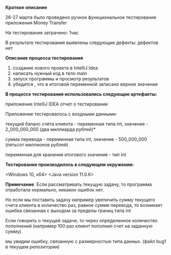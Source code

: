 **Краткое описание**

26-27 марта было проведено ручное функциональное тестирование приложения Money Transfer

На тестирование затрачено: 1час

В результате тестирования выявлены следующие дефекты:
дефектов нет

**Описание процесса тестирования**
1. создание нового проекта в  IntelliJ Idea
2. написать нужный код в тело main
3. запуск программы и просмотр результатов
4. убедится , что в итоговой переменной записано верное значение

 
 **В процессе тестирования использовались следующие артефакты:**

приложение IntelliJ IDEA
отчет о тестировании

Приложение тестировалось c входными данными:
 
 текущий баланс счёта клиента - переменная типа int, значение - 2_000_000_000 (два миллиарда рублей)*
 
 сумма перевода - переменная типа int, значение - 500_000_000 (пятьсот миллионов рублей)
 
 переменная для хранения итогового значения - тип int

 

**Тестирование производилось в следующем окружении:**

<Windows 10, x64> <Java version 11.0.6>

**Примечание**. 
Если рассматривать текущую задачу, то программа отработала нормально,  никаких ошибок нет. 

Но если мы поставить задачу например увеличить сумму текущего счета клиента в количество раз, равное сумме перевода, то возникает ошибка связанная с выходом за пределы границ типа int
 
Если говорить о текущей задаче, то через определенное количество пополнений (например 100 раз клиент пополнил счет на заданную сумму)

мы увидим ошибку, связанную с размерностью типа данных.  (файл bug1 в текущем репозитории)

